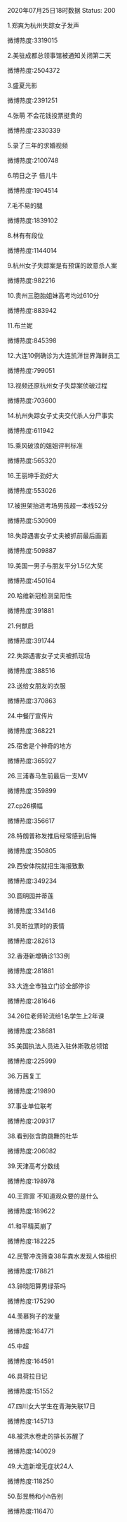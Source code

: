 2020年07月25日18时数据
Status: 200

1.郑爽为杭州失踪女子发声

微博热度:3319015

2.美驻成都总领事馆被通知关闭第二天

微博热度:2504372

3.盛夏光影

微博热度:2391251

4.张萌 不会花钱投票挺贵的

微博热度:2330339

5.录了三年的求婚视频

微博热度:2100748

6.明日之子 倍儿牛

微博热度:1904514

7.毛不易的腿

微博热度:1839102

8.林有有段位

微博热度:1144014

9.杭州女子失踪案是有预谋的故意杀人案

微博热度:982216

10.贵州三胞胎姐妹高考均过610分

微博热度:883942

11.布兰妮

微博热度:845398

12.大连10例确诊为大连凯洋世界海鲜员工

微博热度:799051

13.视频还原杭州女子失踪案侦破过程

微博热度:703600

14.杭州失踪女子丈夫交代杀人分尸事实

微博热度:611942

15.乘风破浪的姐姐评判标准

微博热度:565320

16.王丽坤手劲好大

微博热度:553026

17.被担架抬进考场男孩超一本线52分

微博热度:530909

18.失踪遇害女子丈夫被抓前最后画面

微博热度:509887

19.美国一男子与朋友平分1.5亿大奖

微博热度:450164

20.哈维新冠检测呈阳性

微博热度:391881

21.何猷启

微博热度:391744

22.失踪遇害女子丈夫被抓现场

微博热度:388516

23.送给女朋友的衣服

微博热度:370863

24.中餐厅宣传片

微博热度:368221

25.宿舍是个神奇的地方

微博热度:365927

26.三浦春马生前最后一支MV

微博热度:359899

27.cp26横幅

微博热度:356617

28.特朗普称发推后经常感到后悔

微博热度:350805

29.西安体院就招生海报致歉

微博热度:349234

30.圆明园并蒂莲

微博热度:334146

31.吴昕拉票时的表情

微博热度:282613

32.香港新增确诊133例

微博热度:281881

33.大连全市独立门诊全部停诊

微博热度:281646

34.26位老师轮流给1名学生上2年课

微博热度:238681

35.美国执法人员进入驻休斯敦总领馆

微博热度:225999

36.万茜复工

微博热度:219890

37.事业单位联考

微博热度:209317

38.看到张含韵跳舞的杜华

微博热度:206082

39.天津高考分数线

微博热度:198978

40.王霏霏 不知道观众要的是什么

微博热度:189622

41.和平精英崩了

微博热度:182225

42.民警冲洗筛查38车粪水发现人体组织

微博热度:178821

43.钟晓阳算男绿茶吗

微博热度:175290

44.羡慕狗子的发量

微博热度:164771

45.中超

微博热度:164591

46.具荷拉日记

微博热度:151552

47.四川女大学生在青海失联17日

微博热度:145713

48.被洪水卷走的排长苏醒了

微博热度:140029

49.大连新增无症状24人

微博热度:118250

50.彭昱畅和小h告别

微博热度:116470

